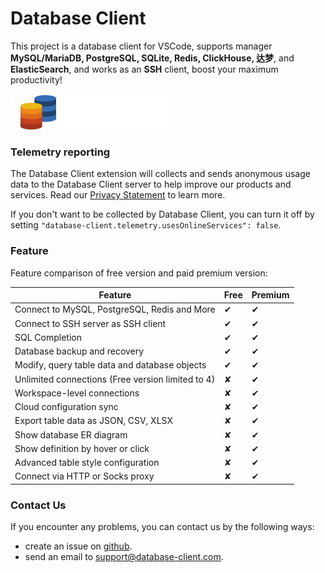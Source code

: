 # Database Client

This project is a database client for VSCode, supports manager **MySQL/MariaDB, PostgreSQL, SQLite, Redis, ClickHouse, 达梦**, and **ElasticSearch**, and works as an **SSH** client, boost your maximum productivity!

![icon](public/logo.png)

### Telemetry reporting

The Database Client extension will collects and sends anonymous usage data to the Database Client server to help improve our products and services. Read our [Privacy Statement](https://database-client.com/#/privacyPolicy) to learn more.

If you don't want to be collected by Database Client, you can turn it off by setting `"database-client.telemetry.usesOnlineServices": false`.

### Feature

Feature comparison of free version and paid premium version:

| Feature                                       | Free | Premium |
| --------------------------------------------- | ---- | ------- |
| Connect to MySQL, PostgreSQL, Redis and More  | ✔   | ✔      |
| Connect to SSH server as SSH client           | ✔   | ✔      |
| SQL Completion                                | ✔   | ✔      |
| Database backup and recovery                  | ✔   | ✔      |
| Modify, query table data and database objects | ✔   | ✔      |
| Unlimited connections (Free version limited to 4) | ✘   | ✔      |
| Workspace-level connections                   | ✘   | ✔      |
| Cloud configuration sync                       | ✘   | ✔      |
| Export table data as JSON, CSV, XLSX          | ✘   | ✔      |
| Show database ER diagram                      | ✘   | ✔      |
| Show definition by hover or click              | ✘   | ✔      |
| Advanced table style configuration             | ✘   | ✔      |
| Connect via HTTP or Socks proxy               | ✘   | ✔      |

### Contact Us

If you encounter any problems, you can contact us by the following ways:

- create an issue on [github](https://github.com/cweijan/vscode-database-client/issues).
- send an email to support@database-client.com.

